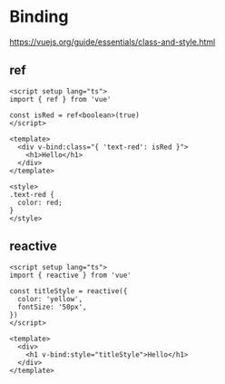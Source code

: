 # Binding

https://vuejs.org/guide/essentials/class-and-style.html

## ref

```vue
<script setup lang="ts">
import { ref } from 'vue'

const isRed = ref<boolean>(true)
</script>

<template>
  <div v-bind:class="{ 'text-red': isRed }">
    <h1>Hello</h1>
  </div>
</template>

<style>
.text-red {
  color: red;
}
</style>
```

## reactive

```vue
<script setup lang="ts">
import { reactive } from 'vue'

const titleStyle = reactive({
  color: 'yellow',
  fontSize: '50px',
})
</script>

<template>
  <div>
    <h1 v-bind:style="titleStyle">Hello</h1>
  </div>
</template>
```
